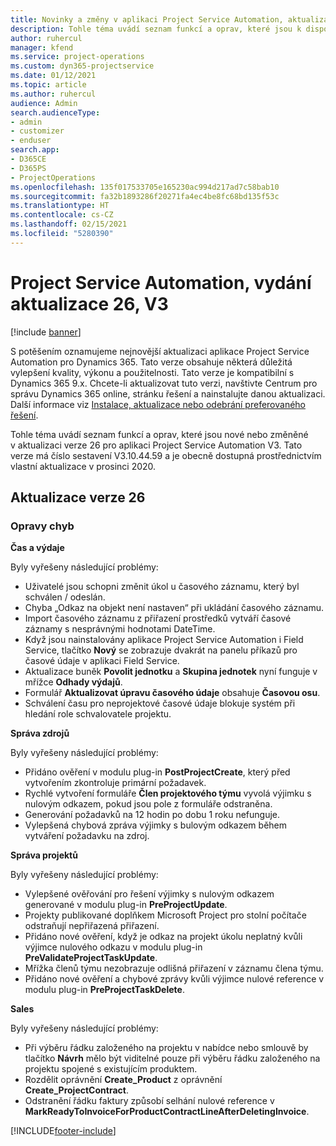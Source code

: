 ```yaml
---
title: Novinky a změny v aplikaci Project Service Automation, aktualizace verze 26, V3
description: Tohle téma uvádí seznam funkcí a oprav, které jsou k dispozici v Project Service Automation, aktualizace verze 26, V3.
author: ruhercul
manager: kfend
ms.service: project-operations
ms.custom: dyn365-projectservice
ms.date: 01/12/2021
ms.topic: article
ms.author: ruhercul
audience: Admin
search.audienceType:
- admin
- customizer
- enduser
search.app:
- D365CE
- D365PS
- ProjectOperations
ms.openlocfilehash: 135f017533705e165230ac994d217ad7c58bab10
ms.sourcegitcommit: fa32b1893286f20271fa4ec4be8fc68bd135f53c
ms.translationtype: HT
ms.contentlocale: cs-CZ
ms.lasthandoff: 02/15/2021
ms.locfileid: "5280390"
---
```

# <a name="project-service-automation-update-release-26-v3"></a>Project Service Automation, vydání aktualizace 26, V3

[!include [banner](../includes/psa-now-project-operations.md)]

S potěšením oznamujeme nejnovější aktualizaci aplikace Project Service Automation pro Dynamics 365. Tato verze obsahuje některá důležitá vylepšení kvality, výkonu a použitelnosti. Tato verze je kompatibilní s Dynamics 365 9.x. Chcete-li aktualizovat tuto verzi, navštivte Centrum pro správu Dynamics 365 online, stránku řešení a nainstalujte danou aktualizaci. Další informace viz [Instalace, aktualizace nebo odebrání preferovaného řešení](https://docs.microsoft.com/power-platform/admin/install-remove-preferred-solution).

Tohle téma uvádí seznam funkcí a oprav, které jsou nové nebo změněné v aktualizaci verze 26 pro aplikaci Project Service Automation V3. Tato verze má číslo sestavení V3.10.44.59 a je obecně dostupná prostřednictvím vlastní aktualizace v prosinci 2020.

## <a name="update-release-26"></a>Aktualizace verze 26

### <a name="bug-fixes"></a>Opravy chyb

**Čas a výdaje**

Byly vyřešeny následující problémy:

- Uživatelé jsou schopni změnit úkol u časového záznamu, který byl schválen / odeslán.
- Chyba „Odkaz na objekt není nastaven“ při ukládání časového záznamu.
- Import časového záznamu z přiřazení prostředků vytváří časové záznamy s nesprávnými hodnotami DateTime.
- Když jsou nainstalovány aplikace Project Service Automation i Field Service, tlačítko **Nový** se zobrazuje dvakrát na panelu příkazů pro časové údaje v aplikaci Field Service.
- Aktualizace buněk **Povolit jednotku** a **Skupina jednotek** nyní funguje v mřížce **Odhady výdajů**.
- Formulář **Aktualizovat úpravu časového údaje** obsahuje **Časovou osu**.
- Schválení času pro neprojektové časové údaje blokuje systém při hledání role schvalovatele projektu.

**Správa zdrojů**

Byly vyřešeny následující problémy:

- Přidáno ověření v modulu plug-in **PostProjectCreate**, který před vytvořením zkontroluje primární požadavek.
- Rychlé vytvoření formuláře **Člen projektového týmu** vyvolá výjimku s nulovým odkazem, pokud jsou pole z formuláře odstraněna.
- Generování požadavků na 12 hodin po dobu 1 roku nefunguje.
- Vylepšená chybová zpráva výjimky s bulovým odkazem během vytváření požadavku na zdroj.

**Správa projektů**

Byly vyřešeny následující problémy:

- Vylepšené ověřování pro řešení výjimky s nulovým odkazem generované v modulu plug-in **PreProjectUpdate**.
- Projekty publikované doplňkem Microsoft Project pro stolní počítače odstraňují nepřiřazená přiřazení.
- Přidáno nové ověření, když je odkaz na projekt úkolu neplatný kvůli výjimce nulového odkazu v modulu plug-in **PreValidateProjectTaskUpdate**.
- Mřížka členů týmu nezobrazuje odlišná přiřazení v záznamu člena týmu.
- Přidáno nové ověření a chybové zprávy kvůli výjimce nulové reference v modulu plug-in **PreProjectTaskDelete**.

**Sales**

Byly vyřešeny následující problémy:

- Při výběru řádku založeného na projektu v nabídce nebo smlouvě by tlačítko **Návrh** mělo být viditelné pouze při výběru řádku založeného na projektu spojené s existujícím produktem.
- Rozdělit oprávnění **Create_Product** z oprávnění **Create_ProjectContract**.
- Odstranění řádku faktury způsobí selhání nulové reference v **MarkReadyToInvoiceForProductContractLineAfterDeletingInvoice**.


[!INCLUDE[footer-include](../includes/footer-banner.md)]